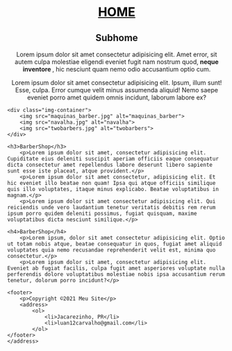 <!DOCTYPE html>
<html lang="pt-br">
<head>
    <meta charset="UTF-8">
    <meta http-equiv="X-UA-Compatible" content="IE=edge">
    <meta name="viewport" content="width=device-width, initial-scale=1.0">
    <title>Document</title>
    <style>
        h1{
            text-align: center;
        }
        a{
            color: black;
        }
        h2{
            text-align: center;
        }
        p{
            text-align: center;
        }
        .img-container {
            display: grid;
            grid-template-columns: repeat(3, 1fr);
            grid-gap: 10px; 
            justify-content: center; 
            align-items: center; 
        }
        h3{
            text-align: center;
        }
        h4{
            text-align: center;
        }
        address{
            text-align: center;
        }
    </style>

</head>
<body>
    <h1><a href="file:///C:/Users/Usuario/Desktop/HTML/index5.html">HOME</a></h1>
    <h2>Subhome</h2>
        <p>Lorem ipsum dolor sit amet consectetur adipisicing elit. Amet error, sit autem culpa molestiae eligendi eveniet fugit nam nostrum quod,<strong> neque inventore </strong>, hic nesciunt quam nemo odio accusantium optio cum.</p>
        <p>Lorem ipsum dolor sit amet consectetur adipisicing elit. Ipsum, illum sunt! Esse, culpa. Error cumque velit minus assumenda aliquid! Nemo saepe eveniet porro amet quidem omnis incidunt, laborum labore ex?</p>

    <div class="img-container">
        <img src="maquinas_barber.jpg" alt="maquinas_barber">
        <img src="navalha.jpg" alt="navalha">
        <img src="twobarbers.jpg" alt="twobarbers">
    </div>
          
    <h3>BarberShop</h3>
        <p>Lorem ipsum dolor sit amet, consectetur adipisicing elit. Cupiditate eius deleniti suscipit aperiam officiis eaque consequatur dicta consectetur amet repellendus labore deserunt libero sapiente sunt esse iste placeat, atque provident.</p>
        <p>Lorem ipsum dolor sit amet consectetur, adipisicing elit. Et hic eveniet illo beatae non quam! Ipsa qui atque officiis similique quis illo voluptates, itaque minus explicabo. Beatae voluptatibus in magnam.</p>
        <p>Lorem ipsum dolor sit amet consectetur adipisicing elit. Qui reiciendis unde vero laudantium tenetur veritatis debitis rem rerum ipsum porro quidem deleniti possimus, fugiat quisquam, maxime voluptatibus dicta nesciunt similique.</p>

    <h4>BarberShop</h4>
        <p>Lorem ipsum, dolor sit amet consectetur adipisicing elit. Optio ut totam nobis atque, beatae consequatur in quos, fugiat amet aliquid voluptates quia nemo recusandae reprehenderit velit est, minima quo consectetur.</p>
        <p>Lorem ipsum dolor sit amet, consectetur adipisicing elit. Eveniet ab fugiat facilis, culpa fugit amet asperiores voluptate nulla perferendis dolore voluptatibus molestiae nobis ipsa accusantium rerum tenetur, dolorum porro incidunt?</p>

    <footer>
        <p>Copyright ©2021 Meu Site</p>
        <address> 
            <ol>
                <li>Jacarezinho, PR</li>
                <li>luan12carvalho@gmail.com</li>
            </ol>
    </footer>
    </address>
</body>
</html>

